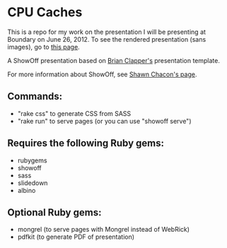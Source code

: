 # CPU Caches
This is a repo for my work on the presentation I will be presenting at Boundary on June 26, 2012.  To see the rendered presentation (sans images), go to [this page](https://github.com/jamie-allen/cpu_caches/blob/master/preso/presentation.md).

A ShowOff presentation based on [Brian Clapper's](https://github.com/scala-phase/scala-orms/tree/master/ScalaQuery) presentation template.

For more information about ShowOff, see [Shawn Chacon's page](https://github.com/schacon/showoff).

## Commands:
* "rake css" to generate CSS from SASS
* "rake run" to serve pages (or you can use "showoff serve")

## Requires the following Ruby gems:
* rubygems
* showoff
* sass
* slidedown
* albino

## Optional Ruby gems:
* mongrel (to serve pages with Mongrel instead of WebRick)
* pdfkit (to generate PDF of presentation)
